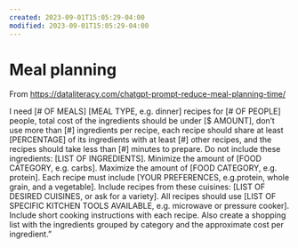 ```yaml
---
created: 2023-09-01T15:05:29-04:00
modified: 2023-09-01T15:05:29-04:00
---
```


# Meal planning

From https://dataliteracy.com/chatgpt-prompt-reduce-meal-planning-time/

I need [# OF MEALS] [MEAL TYPE, e.g. dinner] recipes for [# OF PEOPLE] people, total cost of the ingredients should be under [$ AMOUNT], don’t use more than [#] ingredients per recipe, each recipe should share at least [PERCENTAGE] of its ingredients with at least [#] other recipes, and the recipes should take less than [#] minutes to prepare. Do not include these ingredients: [LIST OF INGREDIENTS]. Minimize the amount of [FOOD CATEGORY, e.g. carbs]. Maximize the amount of [FOOD CATEGORY, e.g. protein]. Each recipe must include [YOUR PREFERENCES, e.g.protein, whole grain, and a vegetable]. Include recipes from these cuisines: [LIST OF DESIRED CUISINES, or ask for a variety]. All recipes should use [LIST OF SPECIFIC KITCHEN TOOLS AVAILABLE, e.g. microwave or pressure cooker]. Include short cooking instructions with each recipe. Also create a shopping list with the ingredients grouped by category and the approximate cost per ingredient.”
